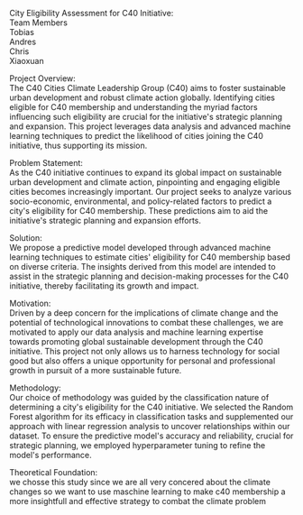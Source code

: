 City Eligibility Assessment for C40 Initiative:  
Team Members  
Tobias  
Andres  
Chris  
Xiaoxuan  
  
Project Overview:  
The C40 Cities Climate Leadership Group (C40) aims to foster sustainable urban development and robust climate action globally. Identifying cities eligible for C40 membership and understanding the myriad factors influencing such eligibility are crucial for the initiative's strategic planning and expansion. This project leverages data analysis and advanced machine learning techniques to predict the likelihood of cities joining the C40 initiative, thus supporting its mission.  

Problem Statement:  
As the C40 initiative continues to expand its global impact on sustainable urban development and climate action, pinpointing and engaging eligible cities becomes increasingly important. Our project seeks to analyze various socio-economic, environmental, and policy-related factors to predict a city's eligibility for C40 membership. These predictions aim to aid the initiative's strategic planning and expansion efforts.  
  
Solution:  
We propose a predictive model developed through advanced machine learning techniques to estimate cities' eligibility for C40 membership based on diverse criteria. The insights derived from this model are intended to assist in the strategic planning and decision-making processes for the C40 initiative, thereby facilitating its growth and impact.  
  
Motivation:  
Driven by a deep concern for the implications of climate change and the potential of technological innovations to combat these challenges, we are motivated to apply our data analysis and machine learning expertise towards promoting global sustainable development through the C40 initiative. This project not only allows us to harness technology for social good but also offers a unique opportunity for personal and professional growth in pursuit of a more sustainable future.  
  
Methodology:  
Our choice of methodology was guided by the classification nature of determining a city's eligibility for the C40 initiative. We selected the Random Forest algorithm for its efficacy in classification tasks and supplemented our approach with linear regression analysis to uncover relationships within our dataset. To ensure the predictive model's accuracy and reliability, crucial for strategic planning, we employed hyperparameter tuning to refine the model's performance.  
  
Theoretical Foundation:  
we chosse this study since we are all very concered about the climate changes so we want to use maschine learning to make c40 membership a more insightfull and effective strategy to combat the climate problem
